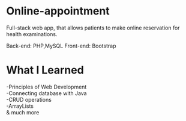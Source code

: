# Online-appointment
Full-stack web app, that allows patients to make online reservation for health examinations.

Back-end: PHP,MySQL
Front-end: Bootstrap


# What I Learned 
-Principles of Web Development <br>
-Connecting database with Java <br>
-CRUD operations <br>
-ArrayLists <br>
& much more

